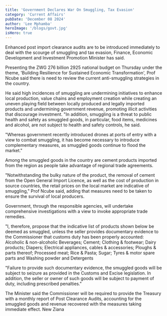 ```yaml
---
title: 'Government Declares War On Smuggling, Tax Evasion'
category: 'Current Affairs'
pubDate: 'December 08 2024'
author: 'Lee Mphamba'
heroImage: '/blogs/govt.jpg'
isHero: true
---
```


Enhanced post import clearance audits are to be introduced immediately to deal with the scourge of smuggling and tax evasion, Finance, Economic Development and Investment Promotion Minister has said.

Presenting the ZWG 276 billion 2925 national budget on Thursday under the theme, 'Building Resilience for Sustained Economic Transformation', Prof Ncube said there is need to review the current anti-smuggling strategies in the country.

He said high incidences of smuggling are undermining initiatives to enhance local production, value chains and employment creation while creating an uneven playing field between locally produced and legally imported products and undermining government revenue, promoting illicit activities that discourage investment. "In addition, smuggling is a threat to public health and safety as smuggled goods, in particular, food items, medicines and alcohol, are not subject to health and safety controls, he said.

"Whereas government recently introduced drones at ports of entry with a view to combat smuggling, it has become necessary to introduce complementary measures, as smuggled goods continue to flood the market."

Among the smuggled goods in the country are cement products imported from the region as people take advantage of regional trade agreements.

"Notwithstanding the bulky nature of the product, the removal of cement from the Open General Import Licence, as well as the cost of production in source countries, the retail prices on the local market are indicative of smuggling," Prof Ncube said, adding that measures need to be taken to ensure the survival of local producers.

Government, through the responsible agencies, will undertake comprehensive investigations with a view to invoke appropriate trade remedies.

"I, therefore, propose that the indicative list of products shown below be deemed as smuggled, unless the seller provides documentary evidence to the Commissioner that customs duty has been properly accounted: Alcoholic & non-alcoholic Beverages; Cement; Clothing & footwear; Dairy products; Diapers; Electrical appliances, cables & accessories; Ploughs & parts thereof; Processed meat; Rice & Pasta; Sugar; Tyres & motor spare parts and Washing powder and Detergents

"Failure to provide such documentary evidence, the smuggled goods will be subject to seizure as provided in the Customs and Excise legislation. In addition, the seller or owner of such goods will be subject to payment of duty, including prescribed penalties."

The Minister said the Commissioner will be required to provide the Treasury with a monthly report of Post Clearance Audits, accounting for the smuggled goods and revenue recovered with the measures taking immediate effect. New Ziana